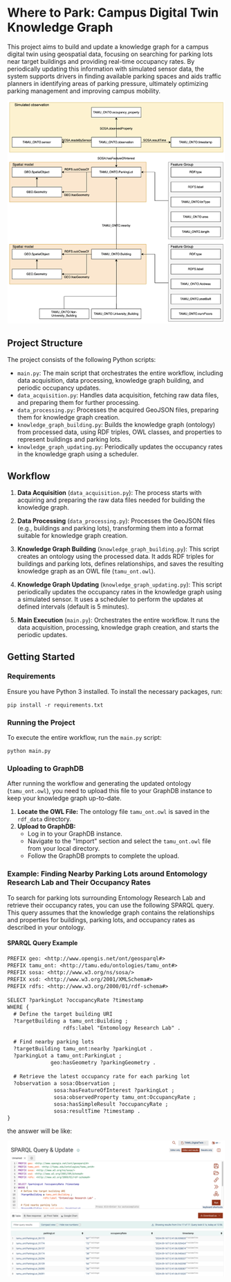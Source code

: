 # Where to Park: Campus Digital Twin Knowledge Graph

This project aims to build and update a knowledge graph for a campus digital twin using geospatial data, focusing on searching for parking lots near target buildings and providing real-time occupancy rates. By periodically updating this information with simulated sensor data, the system supports drivers in finding available parking spaces and aids traffic planners in identifying areas of parking pressure, ultimately optimizing parking management and improving campus mobility.

![Project architecture](./image/architecture.png)

## Project Structure

The project consists of the following Python scripts:

- `main.py`: The main script that orchestrates the entire workflow, including data acquisition, data processing, knowledge graph building, and periodic occupancy updates.
- `data_acquisition.py`: Handles data acquisition, fetching raw data files, and preparing them for further processing.
- `data_processing.py`: Processes the acquired GeoJSON files, preparing them for knowledge graph creation.
- `knowledge_graph_building.py`: Builds the knowledge graph (ontology) from processed data, using RDF triples, OWL classes, and properties to represent buildings and parking lots.
- `knowledge_graph_updating.py`: Periodically updates the occupancy rates in the knowledge graph using a scheduler.

## Workflow

1. **Data Acquisition** (`data_acquisition.py`): The process starts with acquiring and preparing the raw data files needed for building the knowledge graph.

2. **Data Processing** (`data_processing.py`): Processes the GeoJSON files (e.g., buildings and parking lots), transforming them into a format suitable for knowledge graph creation.

3. **Knowledge Graph Building** (`knowledge_graph_building.py`): This script creates an ontology using the processed data. It adds RDF triples for buildings and parking lots, defines relationships, and saves the resulting knowledge graph as an OWL file (`tamu_ont.owl`).

4. **Knowledge Graph Updating** (`knowledge_graph_updating.py`): This script periodically updates the occupancy rates in the knowledge graph using a simulated sensor. It uses a scheduler to perform the updates at defined intervals (default is 5 minutes).

5. **Main Execution** (`main.py`): Orchestrates the entire workflow. It runs the data acquisition, processing, knowledge graph creation, and starts the periodic updates.

## Getting Started

### Requirements

Ensure you have Python 3 installed. To install the necessary packages, run:

```
pip install -r requirements.txt
```
### Running the Project

To execute the entire workflow, run the `main.py` script:

```
python main.py
```

### Uploading to GraphDB

After running the workflow and generating the updated ontology (`tamu_ont.owl`), you need to upload this file to your GraphDB instance to keep your knowledge graph up-to-date.

1. **Locate the OWL File:** The ontology file `tamu_ont.owl` is saved in the `rdf_data` directory.
2. **Upload to GraphDB:** 
   - Log in to your GraphDB instance.
   - Navigate to the "Import" section and select the `tamu_ont.owl` file from your local directory.
   - Follow the GraphDB prompts to complete the upload.

### Example: Finding Nearby Parking Lots around Entomology Research Lab and Their Occupancy Rates

To search for parking lots surrounding Entomology Research Lab and retrieve their occupancy rates, you can use the following SPARQL query. This query assumes that the knowledge graph contains the relationships and properties for buildings, parking lots, and occupancy rates as described in your ontology.

#### SPARQL Query Example

```sparql
PREFIX geo: <http://www.opengis.net/ont/geosparql#>
PREFIX tamu_ont: <http://tamu.edu/ontologies/tamu_ont#>
PREFIX sosa: <http://www.w3.org/ns/sosa/>
PREFIX xsd: <http://www.w3.org/2001/XMLSchema#>
PREFIX rdfs: <http://www.w3.org/2000/01/rdf-schema#>

SELECT ?parkingLot ?occupancyRate ?timestamp
WHERE {
  # Define the target building URI
  ?targetBuilding a tamu_ont:Building ;
                  rdfs:label "Entomology Research Lab" .
  
  # Find nearby parking lots
  ?targetBuilding tamu_ont:nearby ?parkingLot .
  ?parkingLot a tamu_ont:ParkingLot ;
              geo:hasGeometry ?parkingGeometry .

  # Retrieve the latest occupancy rate for each parking lot
  ?observation a sosa:Observation ;
               sosa:hasFeatureOfInterest ?parkingLot ;
               sosa:observedProperty tamu_ont:OccupancyRate ;
               sosa:hasSimpleResult ?occupancyRate ;
               sosa:resultTime ?timestamp .
}
```
the answer will be like:

![Project example](./image/example.png)

